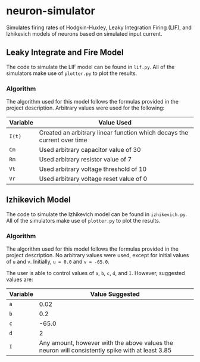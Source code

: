 # neuron-simulator
Simulates firing rates of Hodgkin-Huxley, Leaky Integration Firing (LIF), and Izhikevich models of neurons based on simulated input current.

## Leaky Integrate and Fire Model
The code to simulate the LIF model can be found in `lif.py`. All of the simulators make use of `plotter.py` to plot the results.

### Algorithm
The algorithm used for this model follows the formulas provided in the project description. Arbitrary values were used for the following: 

| Variable | Value Used |
|----------|--------------------------------|
| `I(t)` | Created an arbitrary linear function which decays the current over time |
| `Cm` | Used arbitrary capacitor value of 30 |
| `Rm` | Used arbitrary resistor value of 7 |
| `Vt` | Used arbitrary voltage threshold of 10 |
| `Vr` | Used arbitrary voltage reset value of 0 |

## Izhikevich Model
The code to simulate the Izhikevich model can be found in `izhikevich.py`. All of the simulators make use of `plotter.py` to plot the results.

### Algorithm
The algorithm used for this model follows the formulas provided in the project description. No arbitrary values were used, except for initial values of `u` and `v`. 
Initially, `u = 0.0` and `v = -65.0`. 

The user is able to control values of `a`, `b`, `c`, `d`, and `I`.
However, suggested values are: 

| Variable | Value Suggested |
|----------|--------------------------------|
| `a` | 0.02 |
| `b` | 0.2 |
| `c` | -65.0 |
| `d` | 2 |
| `I` | Any amount, however with the above values the neuron will consistently spike with at least 3.85 |